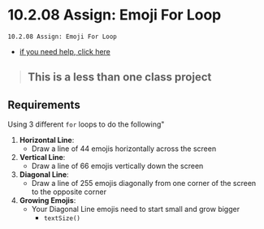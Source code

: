 # 10.2.08 Assign: Emoji For Loop
```
10.2.08 Assign: Emoji For Loop
```

- [if you need help, click here](https://thecodingtrain.com/tracks/code-programming-with-p5-js/code/4-loops/1-while-for)

> ## This is a less than one class project


## Requirements
Using 3 different `for` loops to do the following"
1. **Horizontal Line**:
   - Draw a line of 44 emojis horizontally across the screen 
2. **Vertical Line**:
   - Draw a line of 66 emojis vertically down the screen 
3. **Diagonal Line**:
   - Draw a line of 255 emojis diagonally from one corner of the screen to the opposite corner 
4. **Growing Emojis**:
   - Your Diagonal Line emojis need to start small and grow bigger
      * `textSize()` 

